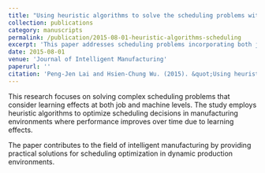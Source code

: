 ```yaml
---
title: "Using heuristic algorithms to solve the scheduling problems with job-dependent and machine-dependent learning effects"
collection: publications
category: manuscripts
permalink: /publication/2015-08-01-heuristic-algorithms-scheduling
excerpt: 'This paper addresses scheduling problems incorporating both job-dependent and machine-dependent learning effects using heuristic algorithms.'
date: 2015-08-01
venue: 'Journal of Intelligent Manufacturing'
paperurl: ''
citation: 'Peng-Jen Lai and Hsien-Chung Wu. (2015). &quot;Using heuristic algorithms to solve the scheduling problems with job-dependent and machine-dependent learning effects.&quot; <i>Journal of Intelligent Manufacturing</i>. Volume 26, Issue 4, pp 691-701.'
---
```


This research focuses on solving complex scheduling problems that consider learning effects at both job and machine levels. The study employs heuristic algorithms to optimize scheduling decisions in manufacturing environments where performance improves over time due to learning effects.

The paper contributes to the field of intelligent manufacturing by providing practical solutions for scheduling optimization in dynamic production environments.
